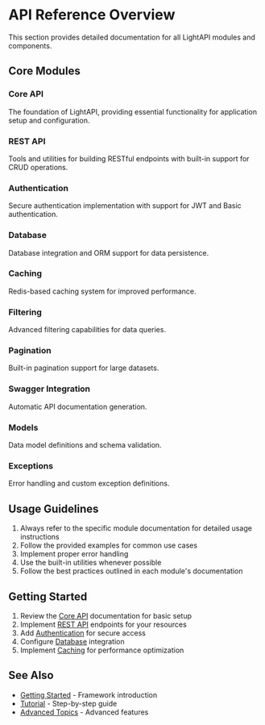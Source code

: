 # API Reference Overview

This section provides detailed documentation for all LightAPI modules and components.

## Core Modules

### Core API
The foundation of LightAPI, providing essential functionality for application setup and configuration.

### REST API
Tools and utilities for building RESTful endpoints with built-in support for CRUD operations.

### Authentication
Secure authentication implementation with support for JWT and Basic authentication.

### Database
Database integration and ORM support for data persistence.

### Caching
Redis-based caching system for improved performance.

### Filtering
Advanced filtering capabilities for data queries.

### Pagination
Built-in pagination support for large datasets.

### Swagger Integration
Automatic API documentation generation.

### Models
Data model definitions and schema validation.

### Exceptions
Error handling and custom exception definitions.

## Usage Guidelines

1. Always refer to the specific module documentation for detailed usage instructions
2. Follow the provided examples for common use cases
3. Implement proper error handling
4. Use the built-in utilities whenever possible
5. Follow the best practices outlined in each module's documentation

## Getting Started

1. Review the [Core API](core.md) documentation for basic setup
2. Implement [REST API](rest.md) endpoints for your resources
3. Add [Authentication](auth.md) for secure access
4. Configure [Database](database.md) integration
5. Implement [Caching](cache.md) for performance optimization

## See Also

- [Getting Started](../getting-started/introduction.md) - Framework introduction
- [Tutorial](../tutorial/basic-api.md) - Step-by-step guide
- [Advanced Topics](../advanced/authentication.md) - Advanced features
